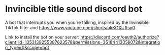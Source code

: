 
# Invincible title sound discord bot

A bot that interrupts you when you're talking, inspired by the Invinsible TikTok filter and https://www.youtube.com/shorts/akKGXUffsq0


Link to install the bot on your server:
https://discord.com/oauth2/authorize?client_id=1353139255387623578&permissions=35184413059072&integration_type=0&scope=bot
